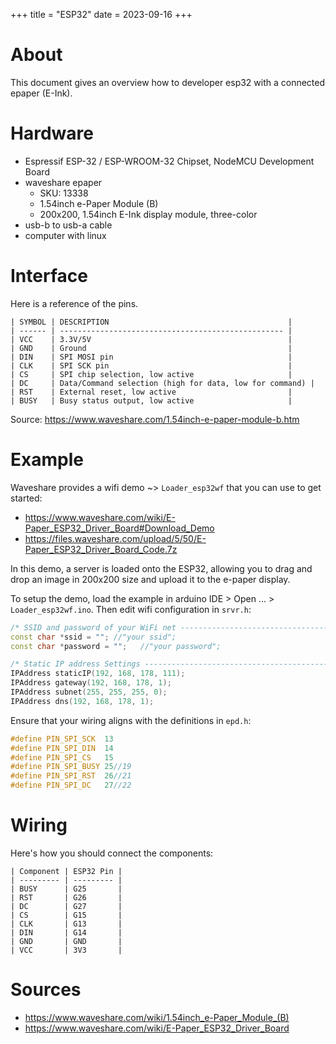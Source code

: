 +++
title = "ESP32"
date = 2023-09-16
+++

# About
This document gives an overview how to developer esp32 with a connected epaper (E-Ink).

# Hardware
* Espressif ESP-32 / ESP-WROOM-32 Chipset, NodeMCU Development Board 
* waveshare epaper
    * SKU: 13338 
    * 1.54inch e-Paper Module (B) 
    * 200x200, 1.54inch E-Ink display module, three-color
* usb-b to usb-a cable
* computer with linux

# Interface

Here is a reference of the pins.

```
| SYMBOL | DESCRIPTION                                        |
| ------ | -------------------------------------------------- |
| VCC    | 3.3V/5V                                            |
| GND    | Ground                                             |
| DIN    | SPI MOSI pin                                       |
| CLK    | SPI SCK pin                                        |
| CS     | SPI chip selection, low active                     |
| DC     | Data/Command selection (high for data, low for command) |
| RST    | External reset, low active                         |
| BUSY   | Busy status output, low active                     |
```
Source: https://www.waveshare.com/1.54inch-e-paper-module-b.htm

# Example
Waveshare provides a wifi demo ~> `Loader_esp32wf` that you can use to get started:
* https://www.waveshare.com/wiki/E-Paper_ESP32_Driver_Board#Download_Demo
* https://files.waveshare.com/upload/5/50/E-Paper_ESP32_Driver_Board_Code.7z

In this demo, a server is loaded onto the ESP32, allowing you to drag and drop an image in 200x200 size and upload it to the e-paper display.

To setup the demo, load the example in arduino IDE > Open ... > `Loader_esp32wf.ino`. Then edit wifi configuration in `srvr.h`:
```cpp
/* SSID and password of your WiFi net ----------------------------------------*/
const char *ssid = ""; //"your ssid";
const char *password = "";   //"your password";

/* Static IP address Settings ------------------------------------------------*/
IPAddress staticIP(192, 168, 178, 111);
IPAddress gateway(192, 168, 178, 1);
IPAddress subnet(255, 255, 255, 0);
IPAddress dns(192, 168, 178, 1);
```

Ensure that your wiring aligns with the definitions in `epd.h`:
```cpp
#define PIN_SPI_SCK  13
#define PIN_SPI_DIN  14
#define PIN_SPI_CS   15
#define PIN_SPI_BUSY 25//19
#define PIN_SPI_RST  26//21
#define PIN_SPI_DC   27//22
```

# Wiring
Here's how you should connect the components:
```
| Component | ESP32 Pin |
| --------- | --------- |
| BUSY      | G25       |
| RST       | G26       |
| DC        | G27       |
| CS        | G15       |
| CLK       | G13       |
| DIN       | G14       |
| GND       | GND       |
| VCC       | 3V3       |
```

# Sources
* https://www.waveshare.com/wiki/1.54inch_e-Paper_Module_(B)
* https://www.waveshare.com/wiki/E-Paper_ESP32_Driver_Board